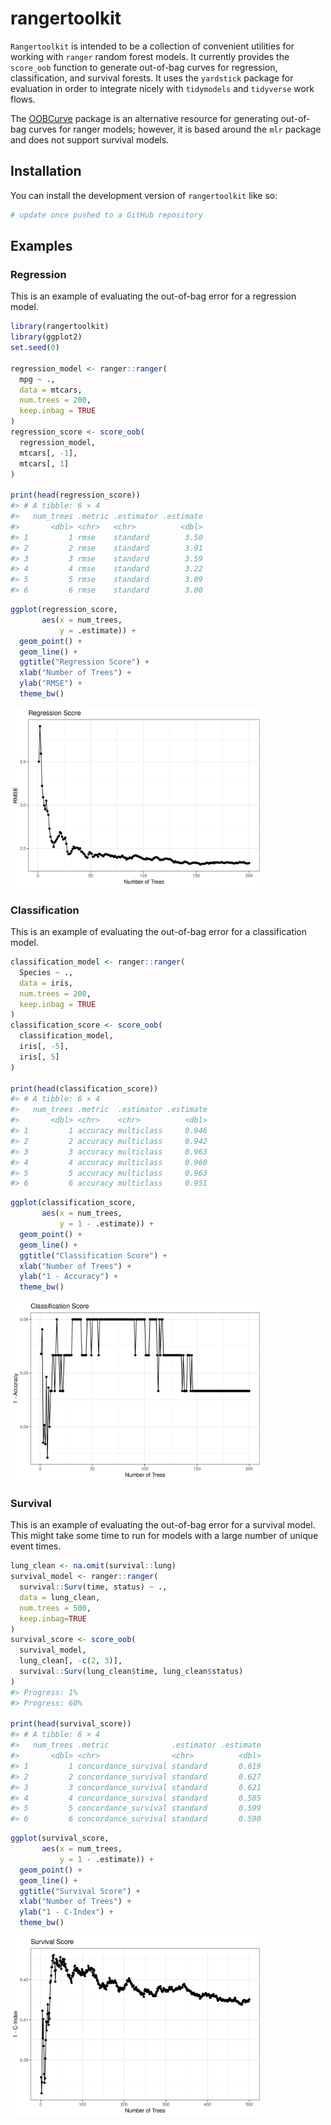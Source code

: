
<!-- README.md is generated from README.Rmd. Please edit that file -->

# rangertoolkit

<!-- badges: start -->
<!-- badges: end -->

`Rangertoolkit` is intended to be a collection of convenient utilities
for working with `ranger` random forest models. It currently provides
the `score_oob` function to generate out-of-bag curves for regression,
classification, and survival forests. It uses the `yardstick` package
for evaluation in order to integrate nicely with `tidymodels` and
`tidyverse` work flows.

The [OOBCurve](https://github.com/PhilippPro/OOBCurve) package is an
alternative resource for generating out-of-bag curves for ranger models;
however, it is based around the `mlr` package and does not support
survival models.

## Installation

You can install the development version of `rangertoolkit` like so:

``` r
# update once pushed to a GitHub repository
```

## Examples

### Regression

This is an example of evaluating the out-of-bag error for a regression
model.

``` r
library(rangertoolkit)
library(ggplot2)
set.seed(0)

regression_model <- ranger::ranger(
  mpg ~ .,
  data = mtcars,
  num.trees = 200,
  keep.inbag = TRUE
)
regression_score <- score_oob(
  regression_model,
  mtcars[, -1],
  mtcars[, 1]
)

print(head(regression_score))
#> # A tibble: 6 × 4
#>   num_trees .metric .estimator .estimate
#>       <dbl> <chr>   <chr>          <dbl>
#> 1         1 rmse    standard        3.50
#> 2         2 rmse    standard        3.91
#> 3         3 rmse    standard        3.59
#> 4         4 rmse    standard        3.22
#> 5         5 rmse    standard        3.09
#> 6         6 rmse    standard        3.00
```

``` r
ggplot(regression_score,
       aes(x = num_trees,
           y = .estimate)) +
  geom_point() +
  geom_line() +
  ggtitle("Regression Score") +
  xlab("Number of Trees") +
  ylab("RMSE") +
  theme_bw()
```

<img src="man/figures/README-regression_plot-1.png" width="80%" />

### Classification

This is an example of evaluating the out-of-bag error for a
classification model.

``` r
classification_model <- ranger::ranger(
  Species ~ .,
  data = iris,
  num.trees = 200,
  keep.inbag = TRUE
)
classification_score <- score_oob(
  classification_model,
  iris[, -5],
  iris[, 5]
)

print(head(classification_score))
#> # A tibble: 6 × 4
#>   num_trees .metric  .estimator .estimate
#>       <dbl> <chr>    <chr>          <dbl>
#> 1         1 accuracy multiclass     0.946
#> 2         2 accuracy multiclass     0.942
#> 3         3 accuracy multiclass     0.963
#> 4         4 accuracy multiclass     0.960
#> 5         5 accuracy multiclass     0.963
#> 6         6 accuracy multiclass     0.951
```

``` r
ggplot(classification_score,
       aes(x = num_trees,
           y = 1 - .estimate)) +
  geom_point() +
  geom_line() +
  ggtitle("Classification Score") +
  xlab("Number of Trees") +
  ylab("1 - Accuracy") +
  theme_bw()
```

<img src="man/figures/README-classification_plot-1.png" width="80%" />

### Survival

This is an example of evaluating the out-of-bag error for a survival
model. This might take some time to run for models with a large number
of unique event times.

``` r
lung_clean <- na.omit(survival::lung)
survival_model <- ranger::ranger(
  survival::Surv(time, status) ~ .,
  data = lung_clean,
  num.trees = 500,
  keep.inbag=TRUE
)
survival_score <- score_oob(
  survival_model,
  lung_clean[, -c(2, 3)],
  survival::Surv(lung_clean$time, lung_clean$status)
)
#> Progress: 1%
#> Progress: 60%

print(head(survival_score))
#> # A tibble: 6 × 4
#>   num_trees .metric              .estimator .estimate
#>       <dbl> <chr>                <chr>          <dbl>
#> 1         1 concordance_survival standard       0.619
#> 2         2 concordance_survival standard       0.627
#> 3         3 concordance_survival standard       0.621
#> 4         4 concordance_survival standard       0.585
#> 5         5 concordance_survival standard       0.599
#> 6         6 concordance_survival standard       0.590
```

``` r
ggplot(survival_score,
       aes(x = num_trees,
           y = 1 - .estimate)) +
  geom_point() +
  geom_line() +
  ggtitle("Survival Score") +
  xlab("Number of Trees") +
  ylab("1 - C-Index") +
  theme_bw()
```

<img src="man/figures/README-survival_plot-1.png" width="80%" />
